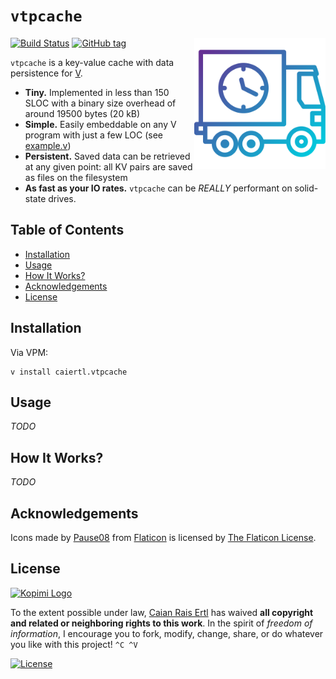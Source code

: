 # `vtpcache`

<img src="docs/logo.svg" height="210px" align="right"/>

[![Build Status][travis-shield]][travis-url] [![GitHub tag][tag-shield]][tag-url]

`vtpcache` is a key-value cache with data persistence for [V][vlang].

- **Tiny.** Implemented in less than 150 SLOC with a binary size overhead of
    around 19500 bytes (20 kB)
- **Simple.** Easily embeddable on any V program with just a few LOC
    (see [example.v][example])
- **Persistent.** Saved data can be retrieved at any given point: all KV pairs
    are saved as files on the filesystem
- **As fast as your IO rates.** `vtpcache` can be *REALLY* performant on
    solid-state drives.

[vlang]: https://vlang.io
[example]: /example.v

[travis-shield]: https://img.shields.io/travis/caian-org/vtpcache.svg?logo=travis-ci&logoColor=FFF&style=for-the-badge
[travis-url]: https://travis-ci.org/caian-org/vtpcache

[tag-shield]: https://img.shields.io/github/tag/caian-org/vtpcache.svg?logo=git&logoColor=FFF&style=for-the-badge
[tag-url]: https://github.com/caian-org/vtpcache/releases


## Table of Contents

- [Installation](#installation)
- [Usage](#usage)
- [How It Works?](#how-it-works)
- [Acknowledgements](#acknowledgements)
- [License](#license)


## Installation

Via VPM:

```
v install caiertl.vtpcache
```


## Usage

*TODO*


## How It Works?

*TODO*


## Acknowledgements

Icons made by [Pause08][pause] from [Flaticon][flaticon] is
licensed by [The Flaticon License][fl].

[pause]: https://www.flaticon.com/authors/pause08
[flaticon]: https://www.flaticon.com
[fl]: https://www.freepikcompany.com/legal#nav-flaticon-agreement


## License

[![Kopimi Logo][kopimi-logo]][kopimi-url]

To the extent possible under law, [Caian Rais Ertl][me] has waived __all
copyright and related or neighboring rights to this work__. In the spirit of
_freedom of information_, I encourage you to fork, modify, change, share, or do
whatever you like with this project! `^C ^V`

[![License][cc-shield]][cc-url]

[me]: https://github.com/caiertl
[cc-shield]: https://forthebadge.com/images/badges/cc-0.svg
[cc-url]: http://creativecommons.org/publicdomain/zero/1.0

[kopimi-logo]: https://gist.githubusercontent.com/xero/cbcd5c38b695004c848b73e5c1c0c779/raw/6b32899b0af238b17383d7a878a69a076139e72d/kopimi-sm.png
[kopimi-url]: https://kopimi.com
